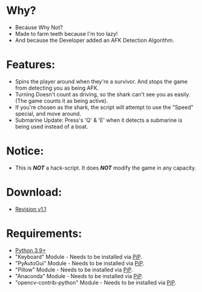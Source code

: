 # Why?
- Because Why Not?
- Made to farm teeth because I'm too lazy!
- And because the Developer added an AFK Detection Algorithm.

# Features:
- Spins the player around when they're a survivor. And stops the game from detecting you as being AFK.
- Turning Doesn't count as driving, so the shark can't see you as easily. (The game counts it as being active).
- If you're chosen as the shark, the script will attempt to use the "Speed" special, and move around.
- Submarine Update: Press's 'Q' & 'E' when it detects a submarine is being used instead of a boat.

# Notice:
- This is ***NOT*** a hack-script. It does ***NOT*** modify the game in any capacity.

# Download:
- [Revision v1.1](https://github.com/Cracko298/Sharkbite-2-Farmer/releases/download/v1.1-alpha-1/Farm-Tool.zip)

# Requirements:
- [Python 3.9+](https://www.python.org/downloads/)
- "Keyboard" Module - Needs to be installed via [PiP](https://realpython.com/what-is-pip/#:~:text=Using%20Python%27s%20pip%20to%20Manage%20Your%20Projects%27%20Dependencies,Python%20is%20considered%20a%20batteries%20included%20language.%20).
- "PyAutoGui" Module - Needs to be installed via [PiP](https://realpython.com/what-is-pip/#:~:text=Using%20Python%27s%20pip%20to%20Manage%20Your%20Projects%27%20Dependencies,Python%20is%20considered%20a%20batteries%20included%20language.%20).
- "Pillow" Module - Needs to be installed via [PiP](https://realpython.com/what-is-pip/#:~:text=Using%20Python%27s%20pip%20to%20Manage%20Your%20Projects%27%20Dependencies,Python%20is%20considered%20a%20batteries%20included%20language.%20).
- "Anaconda" Module - Needs to be installed via [PiP](https://realpython.com/what-is-pip/#:~:text=Using%20Python%27s%20pip%20to%20Manage%20Your%20Projects%27%20Dependencies,Python%20is%20considered%20a%20batteries%20included%20language.%20).
- "opencv-contrib-python" Module - Needs to be installed via [PiP](https://realpython.com/what-is-pip/#:~:text=Using%20Python%27s%20pip%20to%20Manage%20Your%20Projects%27%20Dependencies,Python%20is%20considered%20a%20batteries%20included%20language.%20).
